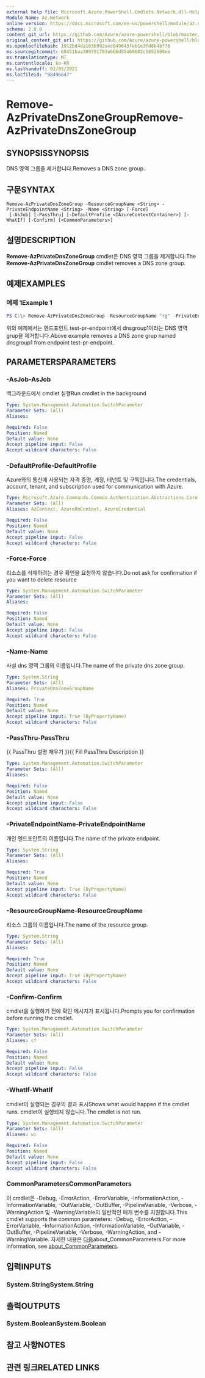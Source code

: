 ```yaml
---
external help file: Microsoft.Azure.PowerShell.Cmdlets.Network.dll-Help.xml
Module Name: Az.Network
online version: https://docs.microsoft.com/en-us/powershell/module/az.network/remove-azprivatednszonegroup
schema: 2.0.0
content_git_url: https://github.com/Azure/azure-powershell/blob/master/src/Network/Network/help/Remove-AzPrivateDnsZoneGroup.md
original_content_git_url: https://github.com/Azure/azure-powershell/blob/master/src/Network/Network/help/Remove-AzPrivateDnsZoneGroup.md
ms.openlocfilehash: 1012bd4da163b992aec049643feb1e3fd8b4bf76
ms.sourcegitcommit: 68451baa389791703e666d95469602c5652609ee
ms.translationtype: MT
ms.contentlocale: ko-KR
ms.lasthandoff: 01/05/2021
ms.locfileid: "98496647"
---
```

# <span data-ttu-id="4cd58-101">Remove-AzPrivateDnsZoneGroup</span><span class="sxs-lookup"><span data-stu-id="4cd58-101">Remove-AzPrivateDnsZoneGroup</span></span>

## <span data-ttu-id="4cd58-102">SYNOPSIS</span><span class="sxs-lookup"><span data-stu-id="4cd58-102">SYNOPSIS</span></span>
<span data-ttu-id="4cd58-103">DNS 영역 그룹을 제거합니다.</span><span class="sxs-lookup"><span data-stu-id="4cd58-103">Removes a DNS zone group.</span></span>

## <span data-ttu-id="4cd58-104">구문</span><span class="sxs-lookup"><span data-stu-id="4cd58-104">SYNTAX</span></span>

```
Remove-AzPrivateDnsZoneGroup -ResourceGroupName <String> -PrivateEndpointName <String> -Name <String> [-Force]
 [-AsJob] [-PassThru] [-DefaultProfile <IAzureContextContainer>] [-WhatIf] [-Confirm] [<CommonParameters>]
```

## <span data-ttu-id="4cd58-105">설명</span><span class="sxs-lookup"><span data-stu-id="4cd58-105">DESCRIPTION</span></span>
<span data-ttu-id="4cd58-106">**Remove-AzPrivateDnsZoneGroup** cmdlet은 DNS 영역 그룹을 제거합니다.</span><span class="sxs-lookup"><span data-stu-id="4cd58-106">The **Remove-AzPrivateDnsZoneGroup** cmdlet removes a DNS zone group.</span></span> 

## <span data-ttu-id="4cd58-107">예제</span><span class="sxs-lookup"><span data-stu-id="4cd58-107">EXAMPLES</span></span>

### <span data-ttu-id="4cd58-108">예제 1</span><span class="sxs-lookup"><span data-stu-id="4cd58-108">Example 1</span></span>
```powershell
PS C:\> Remove-AzPrivateDnsZoneGroup -ResourceGroupName "rg" -PrivateEndpointName "test-pr-endpoint" -name dnsgroup1 
```

<span data-ttu-id="4cd58-109">위의 예제에서는 엔드포인트 test-pr-endpoint에서 dnsgroup1이라는 DNS 영역 grup을 제거합니다.</span><span class="sxs-lookup"><span data-stu-id="4cd58-109">Above example removes a DNS zone grup named dnsgroup1 from endpoint test-pr-endpoint.</span></span>

## <span data-ttu-id="4cd58-110">PARAMETERS</span><span class="sxs-lookup"><span data-stu-id="4cd58-110">PARAMETERS</span></span>

### <span data-ttu-id="4cd58-111">-AsJob</span><span class="sxs-lookup"><span data-stu-id="4cd58-111">-AsJob</span></span>
<span data-ttu-id="4cd58-112">백그라운드에서 cmdlet 실행</span><span class="sxs-lookup"><span data-stu-id="4cd58-112">Run cmdlet in the background</span></span>

```yaml
Type: System.Management.Automation.SwitchParameter
Parameter Sets: (All)
Aliases:

Required: False
Position: Named
Default value: None
Accept pipeline input: False
Accept wildcard characters: False
```

### <span data-ttu-id="4cd58-113">-DefaultProfile</span><span class="sxs-lookup"><span data-stu-id="4cd58-113">-DefaultProfile</span></span>
<span data-ttu-id="4cd58-114">Azure와의 통신에 사용되는 자격 증명, 계정, 테넌트 및 구독입니다.</span><span class="sxs-lookup"><span data-stu-id="4cd58-114">The credentials, account, tenant, and subscription used for communication with Azure.</span></span>

```yaml
Type: Microsoft.Azure.Commands.Common.Authentication.Abstractions.Core.IAzureContextContainer
Parameter Sets: (All)
Aliases: AzContext, AzureRmContext, AzureCredential

Required: False
Position: Named
Default value: None
Accept pipeline input: False
Accept wildcard characters: False
```

### <span data-ttu-id="4cd58-115">-Force</span><span class="sxs-lookup"><span data-stu-id="4cd58-115">-Force</span></span>
<span data-ttu-id="4cd58-116">리소스를 삭제하려는 경우 확인을 요청하지 않습니다.</span><span class="sxs-lookup"><span data-stu-id="4cd58-116">Do not ask for confirmation if you want to delete resource</span></span>

```yaml
Type: System.Management.Automation.SwitchParameter
Parameter Sets: (All)
Aliases:

Required: False
Position: Named
Default value: None
Accept pipeline input: False
Accept wildcard characters: False
```

### <span data-ttu-id="4cd58-117">-Name</span><span class="sxs-lookup"><span data-stu-id="4cd58-117">-Name</span></span>
<span data-ttu-id="4cd58-118">사설 dns 영역 그룹의 이름입니다.</span><span class="sxs-lookup"><span data-stu-id="4cd58-118">The name of the private dns zone group.</span></span>

```yaml
Type: System.String
Parameter Sets: (All)
Aliases: PrivateDnsZoneGroupName

Required: True
Position: Named
Default value: None
Accept pipeline input: True (ByPropertyName)
Accept wildcard characters: False
```

### <span data-ttu-id="4cd58-119">-PassThru</span><span class="sxs-lookup"><span data-stu-id="4cd58-119">-PassThru</span></span>
<span data-ttu-id="4cd58-120">{{ PassThru 설명 채우기 }}</span><span class="sxs-lookup"><span data-stu-id="4cd58-120">{{ Fill PassThru Description }}</span></span>

```yaml
Type: System.Management.Automation.SwitchParameter
Parameter Sets: (All)
Aliases:

Required: False
Position: Named
Default value: None
Accept pipeline input: False
Accept wildcard characters: False
```

### <span data-ttu-id="4cd58-121">-PrivateEndpointName</span><span class="sxs-lookup"><span data-stu-id="4cd58-121">-PrivateEndpointName</span></span>
<span data-ttu-id="4cd58-122">개인 엔드포인트의 이름입니다.</span><span class="sxs-lookup"><span data-stu-id="4cd58-122">The name of the private endpoint.</span></span>

```yaml
Type: System.String
Parameter Sets: (All)
Aliases:

Required: True
Position: Named
Default value: None
Accept pipeline input: True (ByPropertyName)
Accept wildcard characters: False
```

### <span data-ttu-id="4cd58-123">-ResourceGroupName</span><span class="sxs-lookup"><span data-stu-id="4cd58-123">-ResourceGroupName</span></span>
<span data-ttu-id="4cd58-124">리소스 그룹의 이름입니다.</span><span class="sxs-lookup"><span data-stu-id="4cd58-124">The name of the resource group.</span></span>

```yaml
Type: System.String
Parameter Sets: (All)
Aliases:

Required: True
Position: Named
Default value: None
Accept pipeline input: True (ByPropertyName)
Accept wildcard characters: False
```

### <span data-ttu-id="4cd58-125">-Confirm</span><span class="sxs-lookup"><span data-stu-id="4cd58-125">-Confirm</span></span>
<span data-ttu-id="4cd58-126">cmdlet을 실행하기 전에 확인 메시지가 표시됩니다.</span><span class="sxs-lookup"><span data-stu-id="4cd58-126">Prompts you for confirmation before running the cmdlet.</span></span>

```yaml
Type: System.Management.Automation.SwitchParameter
Parameter Sets: (All)
Aliases: cf

Required: False
Position: Named
Default value: None
Accept pipeline input: False
Accept wildcard characters: False
```

### <span data-ttu-id="4cd58-127">-WhatIf</span><span class="sxs-lookup"><span data-stu-id="4cd58-127">-WhatIf</span></span>
<span data-ttu-id="4cd58-128">cmdlet이 실행되는 경우의 결과 표시</span><span class="sxs-lookup"><span data-stu-id="4cd58-128">Shows what would happen if the cmdlet runs.</span></span>
<span data-ttu-id="4cd58-129">cmdlet이 실행되지 않습니다.</span><span class="sxs-lookup"><span data-stu-id="4cd58-129">The cmdlet is not run.</span></span>

```yaml
Type: System.Management.Automation.SwitchParameter
Parameter Sets: (All)
Aliases: wi

Required: False
Position: Named
Default value: None
Accept pipeline input: False
Accept wildcard characters: False
```

### <span data-ttu-id="4cd58-130">CommonParameters</span><span class="sxs-lookup"><span data-stu-id="4cd58-130">CommonParameters</span></span>
<span data-ttu-id="4cd58-131">이 cmdlet은 -Debug, -ErrorAction, -ErrorVariable, -InformationAction, -InformationVariable, -OutVariable, -OutBuffer, -PipelineVariable, -Verbose, -WarningAction 및 -WarningVariable의 일반적인 매개 변수를 지원합니다.</span><span class="sxs-lookup"><span data-stu-id="4cd58-131">This cmdlet supports the common parameters: -Debug, -ErrorAction, -ErrorVariable, -InformationAction, -InformationVariable, -OutVariable, -OutBuffer, -PipelineVariable, -Verbose, -WarningAction, and -WarningVariable.</span></span> <span data-ttu-id="4cd58-132">자세한 내용은 [다음](http://go.microsoft.com/fwlink/?LinkID=113216)about_CommonParameters.</span><span class="sxs-lookup"><span data-stu-id="4cd58-132">For more information, see [about_CommonParameters](http://go.microsoft.com/fwlink/?LinkID=113216).</span></span>

## <span data-ttu-id="4cd58-133">입력</span><span class="sxs-lookup"><span data-stu-id="4cd58-133">INPUTS</span></span>

### <span data-ttu-id="4cd58-134">System.String</span><span class="sxs-lookup"><span data-stu-id="4cd58-134">System.String</span></span>

## <span data-ttu-id="4cd58-135">출력</span><span class="sxs-lookup"><span data-stu-id="4cd58-135">OUTPUTS</span></span>

### <span data-ttu-id="4cd58-136">System.Boolean</span><span class="sxs-lookup"><span data-stu-id="4cd58-136">System.Boolean</span></span>

## <span data-ttu-id="4cd58-137">참고 사항</span><span class="sxs-lookup"><span data-stu-id="4cd58-137">NOTES</span></span>

## <span data-ttu-id="4cd58-138">관련 링크</span><span class="sxs-lookup"><span data-stu-id="4cd58-138">RELATED LINKS</span></span>
